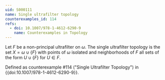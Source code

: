 ```yaml
---
uid: S000111
name: Single ultrafilter topology
counterexamples_id: 114
refs:
  - doi: 10.1007/978-1-4612-6290-9
    name: Counterexamples in Topology
---
```

Let $F$ be a non-principal ultrafilter on $\omega$. The single ultrafilter
topology is the set $X = \omega \cup \{F\}$ with points of $\omega$ isolated
and neighborhoods of $F$ all sets of the form $U \cup \{F\}$ for $U \in F$.

Defined as counterexample #114 ("Single Ultrafilter Topology")
in {{doi:10.1007/978-1-4612-6290-9}}.
